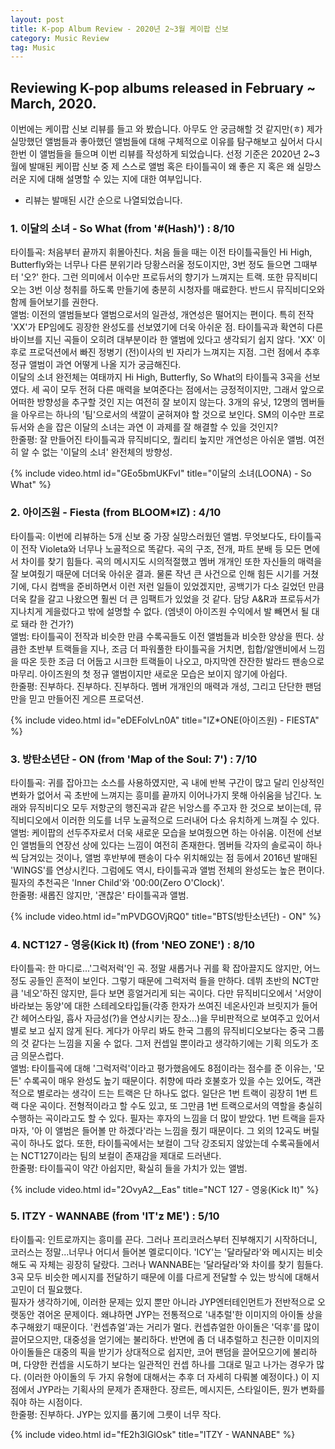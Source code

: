 ```yaml
---
layout: post
title: K-pop Album Review - 2020년 2~3월 케이팝 신보
category: Music Review
tag: Music
---
```


## Reviewing K-pop albums released in February ~ March, 2020.  

이번에는 케이팝 신보 리뷰를 들고 와 봤습니다. 아무도 안 궁금해할 것 같지만(ㅎ) 제가 실망했던 앨범들과 좋아했던 앨범들에 대해 구체적으로 이유를 탐구해보고 싶어서 다시 한번 이 앨범들을 들으며 이번 리뷰를 작성하게 되었습니다. 선정 기준은 2020년 2~3월에 발매된 케이팝 신보 중 제 스스로 앨범 혹은 타이틀곡이 왜 좋은 지 혹은 왜 실망스러운 지에 대해 설명할 수 있는 지에 대한 여부입니다.  

* 리뷰는 발매된 시간 순으로 나열되었습니다.  

### 1. 이달의 소녀 - So What (from '#(Hash)') : 8/10  
타이틀곡: 처음부터 끝까지 휘몰아친다. 처음 들을 때는 이전 타이틀곡들인 Hi High, Butterfly와는 너무나 다른 분위기라 당황스러울 정도이지만, 3번 정도 들으면 그때부터 '오?' 한다. 그런 의미에서 이수만 프로듀서의 향기가 느껴지는 트랙. 또한 뮤직비디오는 3번 이상 청취를 하도록 만들기에 충분히 시청자를 매료한다. 반드시 뮤직비디오와 함께 들어보기를 권한다.  
앨범: 이전의 앨범들보다 앨범으로서의 일관성, 개연성은 떨어지는 편이다. 특히 전작 'XX'가 EP임에도 굉장한 완성도를 선보였기에 더욱 아쉬운 점. 타이틀곡과 확연히 다른 바이브를 지닌 곡들이 오히려 대부분이라 한 앨범에 있다고 생각되기 쉽지 않다. 'XX' 이후로 프로덕션에서 빠진 정병기 (전)이사의 빈 자리가 느껴지는 지점. 그런 점에서 추후 정규 앨범이 과연 어떻게 나올 지가 궁금해진다.  
이달의 소녀 완전체는 여태까지 Hi High, Butterfly, So What의 타이틀곡 3곡을 선보였다. 세 곡이 모두 전혀 다른 매력을 보여준다는 점에서는 긍정적이지만, 그래서 앞으로 어떠한 방향성을 추구할 것인 지는 여전히 잘 보이지 않는다. 3개의 유닛, 12명의 멤버들을 아우르는 하나의 '팀'으로서의 색깔이 굳혀져야 할 것으로 보인다. SM의 이수만 프로듀서와 손을 잡은 이달의 소녀는 과연 이 과제를 잘 해결할 수 있을 것인지?  
한줄평: 잘 만들어진 타이틀곡과 뮤직비디오, 퀄리티 높지만 개연성은 아쉬운 앨범. 여전히 알 수 없는 '이달의 소녀' 완전체의 방향성.  

{% include video.html id="GEo5bmUKFvI" title="이달의 소녀(LOONA) - So What" %}   


### 2. 아이즈원 - Fiesta (from BLOOM*IZ) : 4/10  
타이틀곡: 이번에 리뷰하는 5개 신보 중 가장 실망스러웠던 앨범. 무엇보다도, 타이틀곡이 전작 Violeta와 너무나 노골적으로 똑같다. 곡의 구조, 전개, 파트 분배 등 모든 면에서 차이를 찾기 힘들다. 곡의 메시지도 시의적절했고 멤버 개개인 또한 자신들의 매력을 잘 보여줬기 때문에 더더욱 아쉬운 결과. 물론 작년 큰 사건으로 인해 힘든 시기를 거쳤기에, 다시 컴백을 준비하면서 이런 저런 일들이 있었겠지만, 공백기가 다소 길었던 만큼 더욱 칼을 갈고 나왔으면 훨씬 더 큰 임팩트가 있었을 것 같다. 담당 A&R과 프로듀서가 지나치게 게을렀다고 밖에 설명할 수 없다. (엠넷이 아이즈원 수익에서 발 빼면서 될 대로 돼라 한 건가?)  
앨범: 타이틀곡이 전작과 비슷한 만큼 수록곡들도 이전 앨범들과 비슷한 양상을 띈다. 상큼한 초반부 트랙들을 지나, 조금 더 파워풀한 타이틀곡을 거치면, 힙합/알앤비에서 느낌을 따온 듯한 조금 더 어둡고 시크한 트랙들이 나오고, 마지막엔 잔잔한 발라드 팬송으로 마무리. 아이즈원의 첫 정규 앨범이지만 새로운 모습은 보이지 않기에 아쉽다.  
한줄평: 진부하다. 진부하다. 진부하다. 멤버 개개인의 매력과 개성, 그리고 단단한 팬덤만을 믿고 만들어진 게으른 프로덕션.  

{% include video.html id="eDEFolvLn0A" title="IZ*ONE(아이즈원) - FIESTA" %}  


### 3. 방탄소년단 - ON (from 'Map of the Soul: 7') : 7/10  
타이틀곡: 귀를 잡아끄는 소스를 사용하였지만, 곡 내에 반복 구간이 많고 달리 인상적인 변화가 없어서 곡 초반에 느껴지는 흥미를 끝까지 이어나가지 못해 아쉬움을 남긴다. 노래와 뮤직비디오 모두 저항군의 행진곡과 같은 뉘앙스를 주고자 한 것으로 보이는데, 뮤직비디오에서 이러한 의도를 너무 노골적으로 드러내어 다소 유치하게 느껴질 수 있다.  
앨범: 케이팝의 선두주자로서 더욱 새로운 모습을 보여줬으면 하는 아쉬움. 이전에 선보인 앨범들의 연장선 상에 있다는 느낌이 여전히 존재한다. 멤버들 각자의 솔로곡이 하나씩 담겨있는 것이나, 앨범 후반부에 팬송이 다수 위치해있는 점 등에서 2016년 발매된 'WINGS'를 연상시킨다. 그럼에도 역시, 타이틀곡과 앨범 전체의 완성도는 높은 편이다. 필자의 추천곡은 'Inner Child'와 '00:00(Zero O'Clock)'.   
한줄평: 새롭진 않지만, '괜찮은' 타이틀곡과 앨범.  

{% include video.html id="mPVDGOVjRQ0" title="BTS(방탄소년단) - ON" %}  


### 4. NCT127 - 영웅(Kick It) (from 'NEO ZONE') : 8/10  
타이틀곡: 한 마디로...'그럭저럭'인 곡. 정말 새롭거나 귀를 확 잡아끌지도 않지만, 어느 정도 공들인 흔적이 보인다. 그렇기 때문에 그럭저럭 들을 만하다. 데뷔 초반의 NCT만큼 '네오'하진 않지만, 듣다 보면 흥얼거리게 되는 곡이다. 다만 뮤직비디오에서 '서양이 바라보는 동양'에 대한 스테레오타입들(각종 한자가 쓰여진 네온사인과 브릿지가 들어간 헤어스타일, 흡사 자금성(?)을 연상시키는 장소...)을 무비판적으로 보여주고 있어서 별로 보고 싶지 않게 된다. 게다가 아무리 봐도 한국 그룹의 뮤직비디오보다는 중국 그룹의 것 같다는 느낌을 지울 수 없다. 그저 컨셉일 뿐이라고 생각하기에는 기획 의도가 조금 의문스럽다.  
앨범: 타이틀곡에 대해 '그럭저럭'이라고 평가했음에도 8점이라는 점수를 준 이유는, '모든' 수록곡이 매우 완성도 높기 때문이다. 취향에 따라 호불호가 있을 수는 있어도, 객관적으로 별로라는 생각이 드는 트랙은 단 하나도 없다. 일단은 1번 트랙이 굉장히 1번 트랙 다운 곡이다. 전형적이라고 할 수도 있고, 또 그만큼 1번 트랙으로서의 역할을 충실히 수행하는 곡이라고도 할 수 있다. 필자는 후자의 느낌을 더 많이 받았다. 1번 트랙을 듣자마자, '아 이 앨범은 들어볼 만 하겠다'라는 느낌을 줬기 때문이다. 그 외의 12곡도 버릴 곡이 하나도 없다. 또한, 타이틀곡에서는 보컬이 그닥 강조되지 않았는데 수록곡들에서는 NCT127이라는 팀의 보컬이 존재감을 제대로 드러낸다.  
한줄평: 타이틀곡이 약간 아쉽지만, 확실히 들을 가치가 있는 앨범.  

{% include video.html id="2OvyA2__Eas" title="NCT 127 - 영웅(Kick It)" %}  


### 5. ITZY - WANNABE (from 'IT'z ME') : 5/10
타이틀곡: 인트로까지는 흥미를 끈다. 그러나 프리코러스부터 진부해지기 시작하더니, 코러스는 정말...너무나 어디서 들어본 멜로디이다. 'ICY'는 '달라달라'와 메시지는 비슷해도 곡 자체는 굉장히 달랐다. 그러나 WANNABE는 '달라달라'와 차이를 찾기 힘들다. 3곡 모두 비슷한 메시지를 전달하기 때문에 이를 다르게 전달할 수 있는 방식에 대해서 고민이 더 필요했다.  
필자가 생각하기에, 이러한 문제는 있지 뿐만 아니라 JYP엔터테인먼트가 전반적으로 오랫동안 겪어온 문제이다. 왜냐하면 JYP는 전통적으로 '내추럴'한 이미지의 아이돌 상을 추구해왔기 때문이다. '컨셉츄얼'과는 거리가 멀다. 컨셉츄얼한 아이돌은 '덕후'를 많이 끌어모으지만, 대중성을 얻기에는 불리하다. 반면에 좀 더 내추럴하고 친근한 이미지의 아이돌들은 대중의 픽을 받기가 상대적으로 쉽지만, 코어 팬덤을 끌어모으기에 불리하며, 다양한 컨셉을 시도하기 보다는 일관적인 컨셉 하나를 그대로 밀고 나가는 경우가 많다. (이러한 아이돌의 두 가지 유형에 대해서는 추후 더 자세히 다뤄볼 예정이다.) 이 지점에서 JYP라는 기획사의 문제가 존재한다. 장르든, 메시지든, 스타일이든, 뭔가 변화를 줘야 하는 시점이다.  
한줄평: 진부하다. JYP는 있지를 품기에 그릇이 너무 작다.  

{% include video.html id="fE2h3lGlOsk" title="ITZY - WANNABE" %}  

